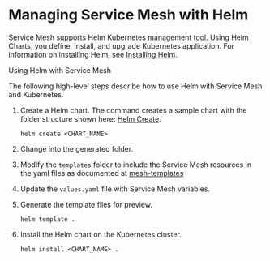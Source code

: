 # Managing Service Mesh with Helm

Service Mesh supports Helm Kubernetes management tool.
Using Helm Charts, you define, install, and upgrade Kubernetes application.
For information on installing Helm, see [Installing Helm](https://helm.sh/docs/intro/install/).

Using Helm with Service Mesh

The following high-level steps describe how to use Helm with Service Mesh and Kubernetes.
1. Create a Helm chart.
The command creates a sample chart with the folder structure shown here: [Helm Create](https://helm.sh/docs/helm/helm_create/).
   
   ```helm create <CHART_NAME>```
2. Change into the generated folder.
3. Modify the `templates` folder to include the Service Mesh resources in the yaml files as documented at [mesh-templates](./templates/mesh-templates)
4. Update the `values.yaml` file with Service Mesh variables. 
5. Generate the template files for preview.
   
   ```helm template .```
6. Install the Helm chart on the Kubernetes cluster.

   ```helm install <CHART_NAME> .```
